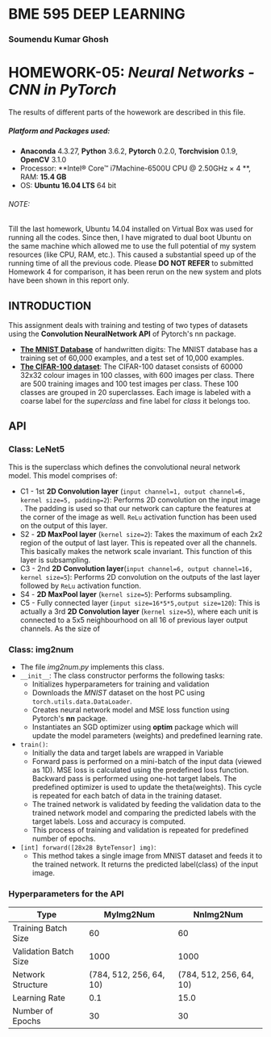 # **BME 595 DEEP LEARNING**

### **Soumendu Kumar Ghosh**


# **HOMEWORK-05:** *Neural Networks - CNN in PyTorch*

The results of different parts of the howework are described in this file.

##### Platform and Packages used:
- **Anaconda** 4.3.27, **Python** 3.6.2, **Pytorch** 0.2.0, **Torchvision** 0.1.9, **OpenCV** 3.1.0
- Processor: **Intel® Core™ i7Machine-6500U CPU @ 2.50GHz × 4 **, RAM: **15.4 GB**
- OS: **Ubuntu 16.04 LTS** 64 bit
###### NOTE: 
Till the last homework, Ubuntu 14.04 installed on Virtual Box was used for running all the codes. Since then, I have migrated to dual boot Ubuntu on the same machine which allowed me to use the full potential of my system resources (like CPU, RAM, etc.). This caused a substantial speed up of the running time of all the previous code. Please **DO NOT REFER** to submitted Homework 4 for comparison, it has been rerun on the new system and plots have been shown in this report only.

## **INTRODUCTION**
This assignment deals with training and testing of two types of datasets using the **Convolution NeuralNetwork API** of Pytorch's nn package.
- [**The MNIST Database**](http://yann.lecun.com/exdb/mnist/) of handwritten digits: The MNIST database has a training set of 60,000 examples, and a test set of 10,000 examples.
- [**The CIFAR-100 dataset**](https://www.cs.toronto.edu/~kriz/cifar.html): The CIFAR-100 dataset consists of 60000 32x32 colour images in 100 classes, with 600 images per class. There are 500 training images and 100 test images per class. These 100 classes are grouped in 20 superclasses. Each image is labeled with a coarse label for the *superclass* and fine label for *class* it belongs too.

## API
### Class: LeNet5
This is the superclass which defines the convolutional neural network model. This model comprises of:
- C1 - 1st **2D Convolution layer** (`input channel=1, output channel=6, kernel size=5, padding=2`): Performs 2D convolution on the input image . The padding is used so that our network can capture the features at the corner of the image as well. `ReLu` activation function has been used on the output of this layer.
- S2 - **2D MaxPool layer** (`kernel size=2`): Takes the maximum of each 2x2 region of the output of last layer. This is repeated over all the channels. This basically makes the network scale invariant. This function of this layer is subsampling.
- C3 - 2nd **2D Convolution layer**(`input channel=6, output channel=16, kernel size=5`): Performs 2D convolution on the outputs of the last layer  followed by `ReLu` activation function.
- S4 - **2D MaxPool layer** (`kernel size=5`): Performs subsampling.
- C5 - Fully connected layer (`input size=16*5*5,output size=120`): This is actually a 3rd **2D Convolution layer** (`kernel size=5`), where each unit is connected to a 5x5 neighbourhood on all 16 of previous layer output channels. As the size of 


### Class: img2num
  - The file *img2num.py* implements this class.
  - `__init__`: The class constructor performs the following tasks:
    - Initializes hyperparameters for training and validation
    - Downloads the *MNIST* dataset on the host PC using `torch.utils.data.DataLoader`.
    - Creates neural network model and MSE loss function using Pytorch's **nn** package.
    - Instantiates an SGD optimizer using **optim** package which will update the model parameters (weights) and predefined learning rate.
  - `train()`:
    - Initially the data and target labels are wrapped in Variable
    - Forward pass is performed on a mini-batch of the input data (viewed as 1D). MSE loss is calculated using the predefined loss function. Backward pass is performed using one-hot target labels. The predefined optimizer is used to update the theta(weights). This cycle is repeated for each batch of data in the training dataset.
    - The trained network is validated by feeding the validation data to the trained network model and comparing the predicted labels with the target labels. Loss and accuracy is computed.
    - This process of training and validation is repeated for predefined number of epochs.
  - `[int] forward([28x28 ByteTensor] img)`:
    - This method takes a single image from MNIST dataset and feeds it to the trained network. It returns the predicted label(class) of the input image.

### Hyperparameters for the API
|Type|MyImg2Num|NnImg2Num|
|----|---------|---------|
|Training Batch Size|60|60|
|Validation Batch Size|1000|1000|
|Network Structure|(784, 512, 256, 64, 10)|(784, 512, 256, 64, 10)|
|Learning Rate|0.1|15.0|
|Number of Epochs|30|30|
